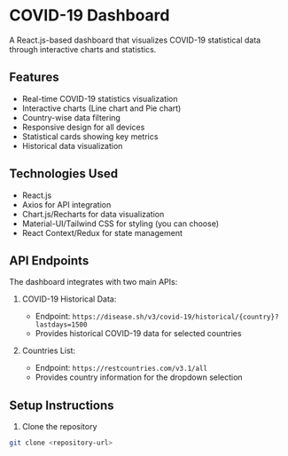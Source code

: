 # COVID-19 Dashboard

A React.js-based dashboard that visualizes COVID-19 statistical data through interactive charts and statistics.

## Features

- Real-time COVID-19 statistics visualization
- Interactive charts (Line chart and Pie chart)
- Country-wise data filtering
- Responsive design for all devices
- Statistical cards showing key metrics
- Historical data visualization

## Technologies Used

- React.js
- Axios for API integration
- Chart.js/Recharts for data visualization
- Material-UI/Tailwind CSS for styling (you can choose)
- React Context/Redux for state management

## API Endpoints

The dashboard integrates with two main APIs:

1. COVID-19 Historical Data:
   - Endpoint: `https://disease.sh/v3/covid-19/historical/{country}?lastdays=1500`
   - Provides historical COVID-19 data for selected countries

2. Countries List:
   - Endpoint: `https://restcountries.com/v3.1/all`
   - Provides country information for the dropdown selection

## Setup Instructions

1. Clone the repository
```bash
git clone <repository-url>

